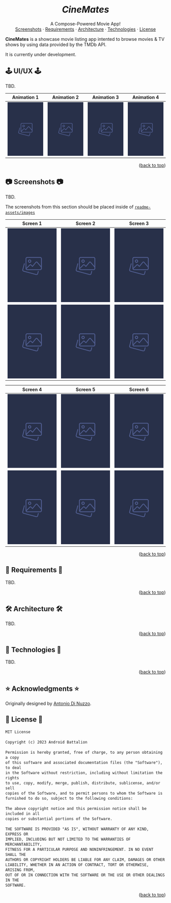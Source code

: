 <a name="readme-top"></a>
<br />
<div align="center">
<h1 align = "center">
<b><i>CineMates</i></b>
</h1>
    <!-- Add/Remove categories depending on your project -->
  <p align="center">
    A Compose-Powered Movie App!
    <br />
    <!-- IMPORTANT NOTE: If you want to append emojis you'll need to add the '-' sign before and after the header, as shown below:  -->
    <a href="#-screenshots-">Screenshots</a>
    ·
    <a href="#-requirements-">Requirements</a>
    ·
    <a href="#-architecture-">Architecture</a>
    ·
     <a href="#-technologies-">Technologies</a>
    ·
    <a href="#-license-">License</a>
  </p>
</div>

<!-- Here goes the project description -->
**CineMates** is a showcase movie listing app intented to browse movies & TV shows by using data provided by the TMDb API.

It is currently under development.

## 🕹️ UI/UX 🕹️

TBD.

Animation 1	|	Animation 2	|	Animation 3 | Animation 4	|
:------:|:---------------------:|:-----------------------------:|:-------------:|
![](readme-assets/images/screenshot_placeholder.png)  |  ![](readme-assets/images/screenshot_placeholder.png)  |  ![](readme-assets/images/screenshot_placeholder.png)  |  ![](readme-assets/images/screenshot_placeholder.png)

<p align="right">(<a href="#readme-top">back to top</a>)</p>

## 📷 Screenshots 📷

TBD.

The screenshots from this section should be placed inside of [`readme-assets/images`](./readme-assets/images/)

| Screen 1  | Screen 2 | Screen 3 |
| ------------- | ------------- |  ------------- |
| ![](readme-assets/images/screenshot_placeholder.png)  | ![](readme-assets/images/screenshot_placeholder.png)  | ![](readme-assets/images/screenshot_placeholder.png)  |
| ![](readme-assets/images/screenshot_placeholder.png)  | ![](readme-assets/images/screenshot_placeholder.png)  | ![](readme-assets/images/screenshot_placeholder.png)  |

| Screen 4  | Screen 5 | Screen 6 |
| ------------- | ------------- |  ------------- |
| ![](readme-assets/images/screenshot_placeholder.png)  | ![](readme-assets/images/screenshot_placeholder.png)  | ![](readme-assets/images/screenshot_placeholder.png)  |
| ![](readme-assets/images/screenshot_placeholder.png)  | ![](readme-assets/images/screenshot_placeholder.png)  | ![](readme-assets/images/screenshot_placeholder.png)  |
<p align="right">(<a href="#readme-top">back to top</a>)</p>

## 📝 Requirements 📝

TBD.

<p align="right">(<a href="#readme-top">back to top</a>)</p>

## 🛠 Architecture 🛠

TBD.
<p align="right">(<a href="#readme-top">back to top</a>)</p>

## 🦾 Technologies 🦾

TBD.
<p align="right">(<a href="#readme-top">back to top</a>)</p>

## :star: Acknowledgments :star:

Originally designed by [Antonio Di Nuzzo](https://github.com/indisparte).


## 📜 License 📜
<!-- Change this license for the one used in your project -->
```
MIT License

Copyright (c) 2023 Android Battalion

Permission is hereby granted, free of charge, to any person obtaining a copy
of this software and associated documentation files (the "Software"), to deal
in the Software without restriction, including without limitation the rights
to use, copy, modify, merge, publish, distribute, sublicense, and/or sell
copies of the Software, and to permit persons to whom the Software is
furnished to do so, subject to the following conditions:

The above copyright notice and this permission notice shall be included in all
copies or substantial portions of the Software.

THE SOFTWARE IS PROVIDED "AS IS", WITHOUT WARRANTY OF ANY KIND, EXPRESS OR
IMPLIED, INCLUDING BUT NOT LIMITED TO THE WARRANTIES OF MERCHANTABILITY,
FITNESS FOR A PARTICULAR PURPOSE AND NONINFRINGEMENT. IN NO EVENT SHALL THE
AUTHORS OR COPYRIGHT HOLDERS BE LIABLE FOR ANY CLAIM, DAMAGES OR OTHER
LIABILITY, WHETHER IN AN ACTION OF CONTRACT, TORT OR OTHERWISE, ARISING FROM,
OUT OF OR IN CONNECTION WITH THE SOFTWARE OR THE USE OR OTHER DEALINGS IN THE
SOFTWARE.
```
<p align="right">(<a href="#readme-top">back to top</a>)</p>


<!-- This is a custom version of the Read-My-README template, by Jon Areas,
found at: https://github.com/jxareas/read-my-readme -->
